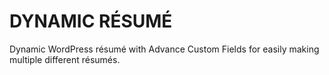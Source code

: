 # DYNAMIC RÉSUMÉ

Dynamic WordPress résumé with Advance Custom Fields for easily making multiple different résumés.